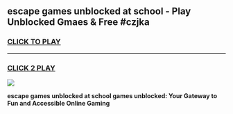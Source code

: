 
## escape games unblocked at school - Play Unblocked Gmaes & Free #czjka
<h3>
<a href="https://news.freeplayer.one?title=escape_games_unblocked_at_school&ref=24F">CLICK TO PLAY</a></h3>
<hr>

<h3>
<a href="https://news.freeplayer.one?title=escape_games_unblocked_at_school&ref=24F">CLICK 2 PLAY</a>
  
</h3>

<a href="https://news.freeplayer.one?title=escape_games_unblocked_at_school&ref=24F/"><img src="https://clearcache.store/games.png"></a>


**escape games unblocked at school games unblocked: Your Gateway to Fun and Accessible Online Gaming**
